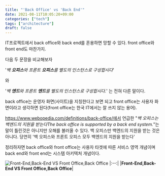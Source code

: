 ```yaml
---
title: "'Back Office' vs 'Back End'"
date: 2021-08-11T10:05:20+09:00
categories: ["tech"]
tags: ["architecture"]
draft: false
---
```


IT프로젝트에서 back office와 back end를 혼용하면 망할 수 있다.
front office와 front end도 마찬가지.

다음 두 문장을 비교해보자

'_백 **오피스**와 프론트 **오피스**를 별도의 인스턴스로 구성합시다_'

와 

'_백 **엔드**와 프론트 **엔드**를 별도의 인스턴스로 구성합시다._'
는 전혀 다른 말이다.

back office는 운영자 화면(사이트)을 지칭한다고 보면 되고 front office는 사용자 화면이라고 생각하면 된다(front office는 한국 IT에서는 잘 쓰지 않는 용어).

https://www.webopedia.com/definitions/back-office/에서 언급한 "_백 오피스는 백엔드의 지원을 받는다The back office is supported by a back end system._"는 말이 틀린것은 아니지만 오해를 불러올 수 있다. 백 오피스만 백엔드의 지원을 받는 것은 아니다.  당연히 '백 오피스와 프론트 오피스 모두 백엔드의 지원을 받는다'

정리하자면 back office와 front office는 사용자 타겟에 따른 서비스 영역 개념이며 back end와 front end는 시스템 아키텍처 개념이다.

![Front-End,Back-End VS Front Office,Back Office](http://www.plantuml.com/plantuml/png/SoWkIImgAStDuIhEpimhI2nAp5KeoY_DIt7EByfBBL8mDENYAafDBadCIyz9LNWxfUNrmWLlktQycJxbzUGv2jLS2Wfv-Icf2gytR7mpOydRANlUT2rHY0QAAg08WGLqWG3Cy4eiIonEBieiAD5H24fDJ2xn2jPHyCrFoWJQu5XGeAUd1rGM2pKQOIUQ1GW9ogofvUA2UG7YAv3n21uNr4I8UJeA0Hu1EWf-G0rUmI0JOhcua3qAL6k7f1VkH5mA75BpKe213m00)
|:--:|
|<b>Front-End,Back-End VS Front Office,Back Office</b>|

<!--

http://www.plantuml.com/plantuml/uml/SoWkIImgAStDuIhEpimhI2nAp5KeoY_DIt7EByfBBL8mDENYAafDBadCIyz9LNWxfUNrmWLlktQycJxbzUGv2jLS2Wfv-Icf2gytR7mpOydRANlUT2rHY0QAAg08WGLqWG3Cy4eiIonEBieiAD5H24fDJ2xn2jPHyCrFoWJQu5XGeAUd1rGM2pKQOIUQ1GW9ogofvUA2UG7YAv3n21uNr4I8UJeA0Hu1EWf-G0rUmI0JOhcua3qAL6k7f1VkH5mA75BpKe213m00

-->
